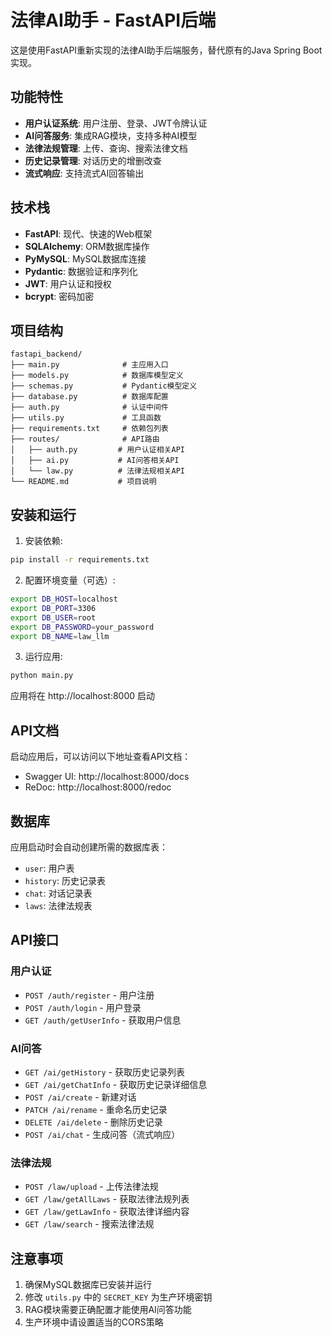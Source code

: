 # 法律AI助手 - FastAPI后端

这是使用FastAPI重新实现的法律AI助手后端服务，替代原有的Java Spring Boot实现。

## 功能特性

- **用户认证系统**: 用户注册、登录、JWT令牌认证
- **AI问答服务**: 集成RAG模块，支持多种AI模型
- **法律法规管理**: 上传、查询、搜索法律文档
- **历史记录管理**: 对话历史的增删改查
- **流式响应**: 支持流式AI回答输出

## 技术栈

- **FastAPI**: 现代、快速的Web框架
- **SQLAlchemy**: ORM数据库操作
- **PyMySQL**: MySQL数据库连接
- **Pydantic**: 数据验证和序列化
- **JWT**: 用户认证和授权
- **bcrypt**: 密码加密

## 项目结构

```
fastapi_backend/
├── main.py              # 主应用入口
├── models.py            # 数据库模型定义
├── schemas.py           # Pydantic模型定义
├── database.py          # 数据库配置
├── auth.py              # 认证中间件
├── utils.py             # 工具函数
├── requirements.txt     # 依赖包列表
├── routes/              # API路由
│   ├── auth.py         # 用户认证相关API
│   ├── ai.py           # AI问答相关API
│   └── law.py          # 法律法规相关API
└── README.md           # 项目说明
```

## 安装和运行

1. 安装依赖:
```bash
pip install -r requirements.txt
```

2. 配置环境变量（可选）:
```bash
export DB_HOST=localhost
export DB_PORT=3306
export DB_USER=root
export DB_PASSWORD=your_password
export DB_NAME=law_llm
```

3. 运行应用:
```bash
python main.py
```

应用将在 http://localhost:8000 启动

## API文档

启动应用后，可以访问以下地址查看API文档：
- Swagger UI: http://localhost:8000/docs
- ReDoc: http://localhost:8000/redoc

## 数据库

应用启动时会自动创建所需的数据库表：
- `user`: 用户表
- `history`: 历史记录表
- `chat`: 对话记录表
- `laws`: 法律法规表

## API接口

### 用户认证
- `POST /auth/register` - 用户注册
- `POST /auth/login` - 用户登录
- `GET /auth/getUserInfo` - 获取用户信息

### AI问答
- `GET /ai/getHistory` - 获取历史记录列表
- `GET /ai/getChatInfo` - 获取历史记录详细信息
- `POST /ai/create` - 新建对话
- `PATCH /ai/rename` - 重命名历史记录
- `DELETE /ai/delete` - 删除历史记录
- `POST /ai/chat` - 生成问答（流式响应）

### 法律法规
- `POST /law/upload` - 上传法律法规
- `GET /law/getAllLaws` - 获取法律法规列表
- `GET /law/getLawInfo` - 获取法律详细内容
- `GET /law/search` - 搜索法律法规

## 注意事项

1. 确保MySQL数据库已安装并运行
2. 修改 `utils.py` 中的 `SECRET_KEY` 为生产环境密钥
3. RAG模块需要正确配置才能使用AI问答功能
4. 生产环境中请设置适当的CORS策略
